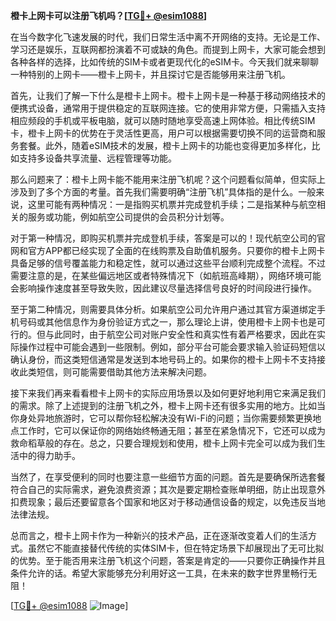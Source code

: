**橙卡上网卡可以注册飞机吗？[[TG💪+ @esim1088](https://t.me/s/esim1088)]**

在当今数字化飞速发展的时代，我们日常生活中离不开网络的支持。无论是工作、学习还是娱乐，互联网都扮演着不可或缺的角色。而提到上网卡，大家可能会想到各种各样的选择，比如传统的SIM卡或者更现代化的eSIM卡。今天我们就来聊聊一种特别的上网卡——橙卡上网卡，并且探讨它是否能够用来注册飞机。

首先，让我们了解一下什么是橙卡上网卡。橙卡上网卡是一种基于移动网络技术的便携式设备，通常用于提供稳定的互联网连接。它的使用非常方便，只需插入支持相应频段的手机或平板电脑，就可以随时随地享受高速上网体验。相比传统SIM卡，橙卡上网卡的优势在于灵活性更高，用户可以根据需要切换不同的运营商和服务套餐。此外，随着eSIM技术的发展，橙卡上网卡的功能也变得更加多样化，比如支持多设备共享流量、远程管理等功能。

那么问题来了：橙卡上网卡能不能用来注册飞机呢？这个问题看似简单，但实际上涉及到了多个方面的考量。首先我们需要明确“注册飞机”具体指的是什么。一般来说，这里可能有两种情况：一是指购买机票并完成登机手续；二是指某种与航空相关的服务或功能，例如航空公司提供的会员积分计划等。

对于第一种情况，即购买机票并完成登机手续，答案是可以的！现代航空公司的官网和官方APP都已经实现了全面的在线购票及自助值机服务。只要你的橙卡上网卡具备足够的信号覆盖能力和稳定性，就可以通过这些平台顺利完成整个流程。不过需要注意的是，在某些偏远地区或者特殊情况下（如航班高峰期），网络环境可能会影响操作速度甚至导致失败，因此建议尽量选择信号良好的时间段进行操作。

至于第二种情况，则需要具体分析。如果航空公司允许用户通过其官方渠道绑定手机号码或其他信息作为身份验证方式之一，那么理论上讲，使用橙卡上网卡也是可行的。但与此同时，由于航空公司对账户安全性和真实性有着严格要求，因此在实际操作过程中可能会遇到一些限制。例如，部分平台可能会要求输入验证码短信以确认身份，而这类短信通常是发送到本地号码上的。如果你的橙卡上网卡不支持接收此类短信，则可能需要借助其他方法来解决问题。

接下来我们再来看看橙卡上网卡的实际应用场景以及如何更好地利用它来满足我们的需求。除了上述提到的注册飞机之外，橙卡上网卡还有很多实用的地方。比如当你身处异地旅游时，它可以帮你轻松解决没有Wi-Fi的问题；当你需要频繁更换地点工作时，它可以保证你的网络始终畅通无阻；甚至在紧急情况下，它还可以成为救命稻草般的存在。总之，只要合理规划和使用，橙卡上网卡完全可以成为我们生活中的得力助手。

当然了，在享受便利的同时也要注意一些细节方面的问题。首先是要确保所选套餐符合自己的实际需求，避免浪费资源；其次是要定期检查账单明细，防止出现意外扣费现象；最后还要留意各个国家和地区对于移动通信设备的规定，以免违反当地法律法规。

总而言之，橙卡上网卡作为一种新兴的技术产品，正在逐渐改变着人们的生活方式。虽然它不能直接替代传统的实体SIM卡，但在特定场景下却展现出了无可比拟的优势。至于能否用来注册飞机这个问题，答案是肯定的——只要你正确操作并且条件允许的话。希望大家能够充分利用好这一工具，在未来的数字世界里畅行无阻！

[[TG💪+ @esim1088](https://t.me/s/esim1088) ![Image](https://i.postimg.cc/4NQfJmqS/Snipaste-2025-05-13-00-14-12.png)]